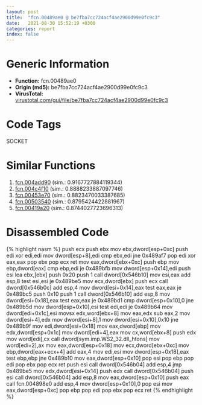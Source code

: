 ```yaml
---
layout: post
title:  "fcn.00489ae0 @ be7fba7cc724acf4ae2900d99e0fc9c3"
date:   2021-08-30 15:52:19 +0300
categories: report
index: false
---
```


# Generic Information
- **Function:** fcn.00489ae0
- **Origin (md5):** be7fba7cc724acf4ae2900d99e0fc9c3
- **VirusTotal:** [virustotal.com/gui/file/be7fba7cc724acf4ae2900d99e0fc9c3][virustotal_ref]

# Code Tags
<span class="tag" id="SOCKET">SOCKET</span>


# Similar Functions

1. [fcn.004add90][similar_1_ref] (sim.: 0.9167727884119344)
2. [fcn.004c4f10][similar_2_ref] (sim.: 0.8888233887097746)
3. [fcn.00453e70][similar_3_ref] (sim.: 0.8823470033387685)
4. [fcn.00503540][similar_4_ref] (sim.: 0.8795424422881967)
5. [fcn.00419a20][similar_5_ref] (sim.: 0.8744027723696313)


# Disassembled Code

{% highlight nasm %}
push ecx
push ebx
mov ebx,dword[esp+0xc]
push edi
xor edi,edi
mov dword[esp+8],edi
cmp ebx,edi
jne 0x489af7
pop edi
xor eax,eax
pop ebx
pop ecx
ret 
mov eax,dword[ebx+0xc]
push ebp
mov ebp,dword[eax]
cmp ebp,edi
je 0x489bfb
mov dword[esp+0x14],edi
push esi
lea ebx,[ebx]
push 0x20
push 1
call dword[0x546b10]
mov esi,eax
add esp,8
test esi,esi
je 0x489be5
mov ecx,dword[ebx]
push ecx
call dword[0x546b0c]
add esp,4
mov dword[esi+0x14],eax
test eax,eax
je 0x489bc5
push 0x10
push 1
call dword[0x546b10]
add esp,8
mov dword[esi+0x18],eax
test eax,eax
je 0x489bd1
cmp dword[esp+0x10],0
jne 0x489b5d
mov dword[esp+0x10],esi
test edi,edi
je 0x489b64
mov dword[edi+0x1c],esi
movsx edx,word[ebx+8]
mov eax,edx
sub eax,2
mov dword[esi+4],edx
mov dword[esi+8],1
mov dword[esi+0x10],0x10
jne 0x489b9f
mov edi,dword[esi+0x18]
mov eax,dword[ebp]
mov edx,dword[esp+0x1c]
mov dword[edi+4],eax
mov cx,word[ebx+8]
push edx
mov word[edi],cx
call dword[sym.imp.WS2_32.dll_htons]
mov word[edi+2],ax
mov eax,dword[esp+0x18]
mov ecx,dword[ebx+0xc]
mov ebp,dword[eax+ecx+4]
add eax,4
mov edi,esi
mov dword[esp+0x18],eax
test ebp,ebp
jne 0x489b10
mov eax,dword[esp+0x10]
pop esi
pop ebp
pop edi
pop ebx
pop ecx
ret 
push esi
call dword[0x546b04]
add esp,4
jmp 0x489be5
mov edx,dword[esi+0x14]
push edx
call dword[0x546b04]
push esi
call dword[0x546b04]
add esp,8
mov eax,dword[esp+0x10]
push eax
call fcn.004898e0
add esp,4
mov dword[esp+0x10],0
pop esi
mov eax,dword[esp+0xc]
pop ebp
pop edi
pop ebx
pop ecx
ret 
{% endhighlight %}


[similar_1_ref]: /report/fcn.004add90@1160595edb203a63cb2ca3ce2ff04f47
[similar_2_ref]: /report/fcn.004c4f10@279a61b1e76da49531f1f16fd1102a2d
[similar_3_ref]: /report/fcn.00453e70@289859175c221b107317af7727d26c17
[similar_4_ref]: /report/fcn.00503540@17d73cbafe6dd96dd6f2291fab06fbb5
[similar_5_ref]: /report/fcn.00419a20@e2ba7f10eb234338a49853c34d7d9c56
[virustotal_ref]: https://www.virustotal.com/gui/file/be7fba7cc724acf4ae2900d99e0fc9c3